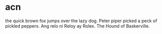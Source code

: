 # acn
the quick brown fox jumps over the lazy dog.
Peter piper picked a peck of pickled peppers.
Ang relo ni Reloy ay Rolex.
The Hound of Baskerville.